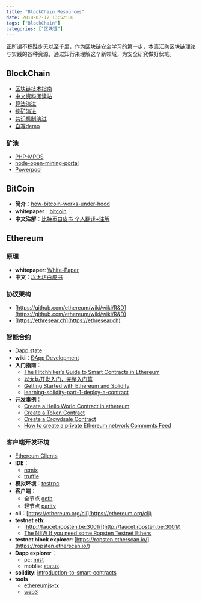 ```yaml
---
title: "BlockChain Resources"
date: 2018-07-12 13:52:00
tags: ["BlockChain"]
categories: ["区块链"]
---
```


正所谓不积跬步无以至千里，作为区块链安全学习的第一步，本篇汇聚区块链理论与实践的各种资源，通过知行来理解这个新领域，为安全研究做好伏笔。

<!-- more -->

## BlockChain

* [区块链技术指南](https://yeasy.gitbooks.io/blockchain_guide/)
* [中文资料阅读站](https://github.com/LiuBoyu/blockchain)
* [算法演进](http://www.8btc.com/blockchain-tech-algorithm)
* [挖矿演进](http://www.8btc.com/blockchain-tech-mining)
* [共识机制演进](http://www.8btc.com/blockchain-tech-consensus-mechanism)
* [自写demo](https://github.com/houugen/BlockChainDemo/blob/master/demo/demo.py)

### 矿池

* [PHP-MPOS](https://github.com/MPOS/php-mpos)
* [node-open-mining-portal](https://github.com/zone117x/node-open-mining-portal)
* [Powerpool](https://github.com/sigwo/powerpool)

## BitCoin

*  **简介**：[how-bitcoin-works-under-hood](http://www.imponderablethings.com/2013/07/how-bitcoin-works-under-hood.html
)
*  **whitepaper**：[bitcoin](https://bitcoin.org/bitcoin.pdf)
* **中文注解**：[比特币白皮书 个人翻译+注解](https://zhuanlan.zhihu.com/p/25039679)

## Ethereum

### 原理

* **whitepaper**: [White-Paper](https://github.com/ethereum/wiki/wiki/White-Paper)
* **中文**：[以太坊白皮书](https://github.com/ethereum/wiki/wiki/%5B%E4%B8%AD%E6%96%87%5D-%E4%BB%A5%E5%A4%AA%E5%9D%8A%E7%99%BD%E7%9A%AE%E4%B9%A6)

### 协议架构

* [https://github.com/ethereum/wiki/wiki/R&D](https://github.com/ethereum/wiki/wiki/R&D)
* [https://ethresear.ch](https://ethresear.ch)

### 智能合约

* [Dapp state](https://www.stateofthedapps.com/)
* **wiki**：[ÐApp Development](https://github.com/ethereum/wiki/wiki/%C3%90App-Development)
* **入门指南**：
  * [The Hitchhiker’s Guide to Smart Contracts in Ethereum](https://blog.zeppelin.solutions/the-hitchhikers-guide-to-smart-contracts-in-ethereum-848f08001f05)
  * [以太坊开发入门，完整入门篇](http://me.tryblockchain.org/getting-up-to-speed-on-ethereum.html)
  * [Getting Started with Ethereum and Solidity](https://hudsonjameson.com/training/ic3-2017/)
  * [learning-solidity-part-1-deploy-a-contract](https://karl.tech/learning-solidity-part-1-deploy-a-contract/)
* **开发事例**：
  * [Create a Hello World Contract in ethereum](https://www.ethereum.org/greeter)
  * [Create a Token Contract](https://www.ethereum.org/token)
  * [Create a Crowdsale Contract](https://www.ethereum.org/crowdsale)
  * [How to create a private Ethereum network Comments Feed](https://omarmetwally.blog/2017/07/25/how-to-create-a-private-ethereum-network/)

### 客户端开发环境

* [Ethereum Clients](https://github.com/ethereum/wiki/wiki/Clients,-tools,-dapp-browsers,-wallets-and-other-projects)
* **IDE**：
	* [remix](http://remix.ethereum.org)
	* [truffle](https://github.com/trufflesuite/truffle)
* **模拟环境**：[testrpc](https://github.com/trufflesuite/ganache-cli)
* **客户端**：
	* 全节点 [geth](https://github.com/ethereum/go-ethereum/wiki/Building-Ethereum)
	* 轻节点 [parity](https://github.com/paritytech/parity)
* **cli**：[https://ethereum.org/cli](https://ethereum.org/cli)
* **testnet eth**: 
  * [http://faucet.ropsten.be:3001/](http://faucet.ropsten.be:3001/)
  * [The NEW If you need some Ropsten Testnet Ethers](https://www.reddit.com/r/ethdev/comments/72ltwj/the_new_if_you_need_some_ropsten_testnet_ethers/)
* **testnet block explorer**: [https://ropsten.etherscan.io/](https://ropsten.etherscan.io/)
* **Dapp explorer**：
  * pc: [mist](https://github.com/ethereum/mist)
  * moblie: [status](https://status.im/)
* **solidity**: [introduction-to-smart-contracts](https://solidity.readthedocs.io/en/latest/introduction-to-smart-contracts.html)
* **tools**
  * [ethereumjs-tx](https://github.com/ethereumjs/ethereumjs-tx)
  * [web3](https://github.com/ethereum/web3.js/)